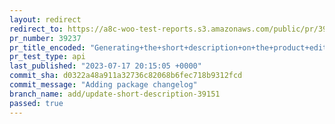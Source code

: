 ```yaml
---
layout: redirect
redirect_to: https://a8c-woo-test-reports.s3.amazonaws.com/public/pr/39237/api/index.html
pr_number: 39237
pr_title_encoded: "Generating+the+short+description+on+the+product+editor"
pr_test_type: api
last_published: "2023-07-17 20:15:05 +0000"
commit_sha: d0322a48a911a32736c82068b6fec718b9312fcd
commit_message: "Adding package changelog"
branch_name: add/update-short-description-39151
passed: true
---
```

